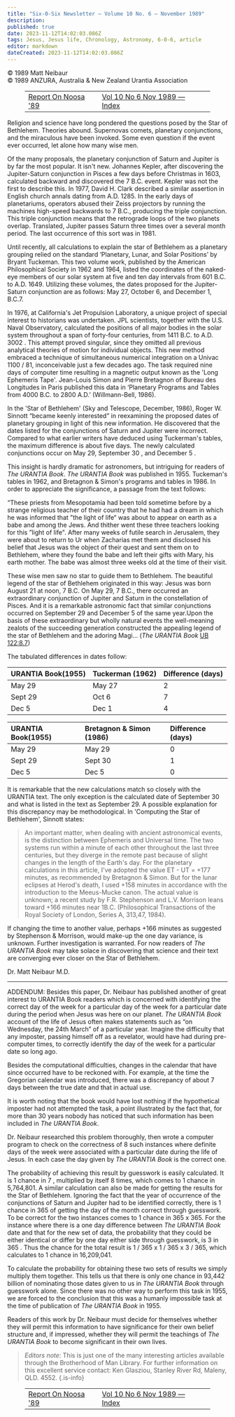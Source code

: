 ```yaml
---
title: "Six-0-Six Newsletter — Volume 10 No. 6 — November 1989"
description: 
published: true
date: 2023-11-12T14:02:03.086Z
tags: Jesus, Jesus life, Chronology, Astronomy, 6-0-6, article
editor: markdown
dateCreated: 2023-11-12T14:02:03.086Z
---
```


<p class="v-card v-sheet theme--light gray lighten-3 px-2 py-1">© 1989 Matt Neibaur<br>© 1989 ANZURA, Australia & New Zealand Urantia Association</p>
<figure class="table chapter-navigator">
  <table>
    <tbody>
      <tr>
        <td>
        <a href="/en/article/Ann_Bendall/Report_On_Noosa_89">
          <span class="mdi mdi-arrow-left-drop-circle"></span><span class="pl-2">Report On Noosa '89</span>
        </a>
        </td>
        <td>
        <a href="/en/index/articles_606#vol-10-no-6-nov-1989">
          <span class="mdi mdi-book-open-variant"></span><span class="pl-2">Vol 10 No 6 Nov 1989 — Index</span>
        </a>
        </td>
        <td>
        </td>
      </tr>
    </tbody>
  </table>
</figure>


Religion and science have long pondered the questions posed by the Star of Bethlehem. Theories abound. Supernovas comets, planetary conjunctions, and the miraculous have been invoked. Some even question if the event ever occurred, let alone how many wise men.

Of the many proposals, the planetary conjunction of Saturn and Jupiter is by far the most popular. It isn't new. Johannes Kepler, after discovering the Jupiter-Saturn conjunction in Pisces a few days before Christmas in 1603, calculated backward and discovered the 7 B.C. event. Kepler was not the first to describe this. In 1977, David H. Clark described a similar assertion in English church annals dating from A.D. 1285. In the early days of planetariums, operators abused their Zeiss projectors by running the machines high-speed backwards to 7 B.C., producing the triple conjunction. This triple conjunction means that the retrograde loops of the two planets overlap. Translated, Jupiter passes Saturn three times over a several month period. The last occurrence of this sort was in 1981.

Until recently, all calculations to explain the star of Bethlehem as a planetary grouping relied on the standard ‘Planetary, Lunar, and Solar Positions’ by Bryant Tuckeman. This two volume work, published by the American Philosophical Society in 1962 and 1964, listed the coordinates of the naked-eye members of our solar system at five and ten day intervals from 601 B.C. to A.D. 1649. Utilizing these volumes, the dates proposed for the Jupiter-Saturn conjunction are as follows: May 27, October 6, and December 1, B.C.7.

In 1976, at California's Jet Propulsion Laboratory, a unique project of special interest to historians was undertaken. JPL scientists, together with the U.S. Naval Observatory, calculated the positions of all major bodies in the solar system throughout a span of forty-four centuries, from 1411 B.C. to A.D. 3002 . This attempt proved singular, since they omitted all previous analytical theories of motion for individual objects. This new method embraced a technique of simultaneous numerical integration on a Univac 1100 / 81, inconceivable just a few decades ago. The task required nine days of computer time resulting in a magnetic output known as the 'Long Ephemeris Tape'. Jean-Louis Simon and Pierre Bretagnon of Bureau des Longitudes in Paris published this data in ‘Planetary Programs and Tables from 4000 B.C. to 2800 A.D.’ (Willmann-Bell, 1986).

In the 'Star of Bethlehem' (Sky and Telescope, December, 1986), Roger W. Sinnott “became keenly interested” in reexamining the proposed dates of planetary grouping in light of this new information. He discovered that the dates listed for the conjunctions of Saturn and Jupiter were incorrect. Compared to what earlier writers have deduced using Tuckerman's tables, the maximum difference is about five days. The newly calculated conjunctions occur on May 29, September 30 , and December 5 .

This insight is hardly dramatic for astronomers, but intriguing for readers of _The URANTIA Book_. _The URANTIA Book_ was published in 1955. Tuckeman's tables in 1962, and Bretagnon & Simon's programs and tables in 1986. In order to appreciate the significance, a passage from the text follows:

“These priests from Mesopotamia had been told sometime before by a strange religious teacher of their country that he had had a dream in which he was informed that ”the light of life“ was about to appear on earth as a babe and among the Jews. And thither went these three teachers looking for this ”light of life". After many weeks of futile search in Jerusalem, they were about to return to Ur when Zacharias met them and disclosed his belief that Jesus was the object of their quest and sent them on to Bethlehem, where they found the babe and left their gifts with Mary, his earth mother. The babe was almost three weeks old at the time of their visit.

These wise men saw no star to guide them to Bethlehem. The beautiful legend of the star of Bethlehem originated in this way: Jesus was born August 21 at noon, 7 B.C. On May 29, 7 B.C., there occurred an extraordinary conjunction of Jupiter and Saturn in the constellation of Pisces. And it is a remarkable astronomic fact that similar conjunctions occurred on September 29 and December 5 of the same year.Upon the basis of these extraordinary but wholly natural events the well-meaning zealots of the succeeding generation constructed the appealing legend of the star of Bethlehem and the adoring Magi... (_The URANTIA Book_ <a id="a47_625"></a>[UB 122:8.7](/en/The_Urantia_Book/122#p8_7))

The tabulated differences in dates follow:

| URANTIA Book(1955) | Tuckerman (1962) | Difference (days) |
| :--- | :--- | :--- |
| May 29 | May 27 | 2 |
| Sept 29 | Oct 6 | 7 |
| Dec 5 | Dec 1 | 4 |

URANTIA Book(1955) | Bretagnon & Simon (1986) | Difference (days) |
| :--- | :--- | :--- |
May 29 | May 29 | 0
Sept 29 | Sept 30 | 1
Dec 5 | Dec 5 | 0

It is remarkable that the new calculations match so closely with the URANTIA text. The only exception is the calculated date of September 30 and what is listed in the text as September 29. A possible explanation for this discrepancy may be methodological. In 'Computing the Star of Bethlehem', Sinnott states:

> An important matter, when dealing with ancient astronomical events, is the distinction between Ephemeris and Universal time. The two systems run within a minute of each other throughout the last three centuries, but they diverge in the remote past because of slight changes in the length of the Earth's day. For the planetary calculations in this article, I've adopted the value ET - UT = +177 minutes, as recommended by Bretagnon & Simon. But for the lunar eclipses at Herod's death, I used +158 minutes in accordance with the introduction to the Meeus-Mucke canon. The actual value is unknown; a recent study by F.R. Stephenson and L.V. Morrison leans toward +166 minutes near 1B.C. (Philosophical Transactions of the Royal Society of London, Series A, 313,47, 1984).

If changing the time to another value, perhaps +166 minutes as suggested by Stephenson \& Morrison, would make-up the one day variance, is unknown. Further investigation is warranted. For now readers of _The URANTIA Book_ may take solace in discovering that science and their text are converging ever closer on the Star of Bethlehem.

Dr. Matt Neibaur M.D.

---

ADDENDUM: Besides this paper, Dr. Neibaur has published another of great interest to URANTIA Book readers which is concerned with identifying the correct day of the week for a particular day of the week for a particular date during the period when Jesus was here on our planet. _The URANTIA Book_ account of the life of Jesus often makes statements such as “on Wednesday, the 24th March” of a particular year. Imagine the difficulty that any imposter, passing himself off as a revelator, would have had during pre-computer times, to correctly identify the day of the week for a particular date so long ago.

Besides the computational difficulties, changes in the calendar that have since occurred have to be reckoned with. For example, at the time the Gregorian calendar was introduced, there was a discrepancy of about 7 days between the true date and that in actual use.

It is worth noting that the book would have lost nothing if the hypothetical imposter had not attempted the task, a point illustrated by the fact that, for more than 30 years nobody has noticed that such information has been included in _The URANTIA Book_.

Dr. Neibaur researched this problem thoroughly, then wrote a computer program to check on the correctness of 8 such instances where definite days of the week were associated with a particular date during the life of Jesus. In each case the day given by _The URANTIA Book_ is the correct one.

The probability of achieving this result by guesswork is easily calculated. It is 1 chance in 7 , multiplied by itself 8 times, which comes to 1 chance in 5,764,801. A similar calculation can also be made for getting the results for the Star of Bethlehem. Ignoring the fact that the year of occurrence of the conjunctions of Saturn and Jupiter had to be identified correctly, there is 1 chance in 365 of getting the day of the month correct through guesswork. To be correct for the two instances comes to 1 chance in 365 x 365. For the instance where there is a one day difference between _The URANTIA Book_ date and that for the new set of data, the probability that they could be either identical or differ by one day either side through guesswork, is 3 in 365 . Thus the chance for the total result is 1 / 365 x 1 / 365 x 3 / 365, which calculates to 1 chance in 16,209,041.

To calculate the probability for obtaining these two sets of results we simply multiply them together. This tells us that there is only one chance in 93,442 billion of nominating those dates given to us in _The URANTIA Book_ through guesswork alone. Since there was no other way to perform this task in 1955, we are forced to the conclusion that this was a humanly impossible task at the time of publication of _The URANTIA Book_ in 1955.

Readers of this work by Dr. Neibaur must decide for themselves whether they will permit this information to have significance for their own belief structure and, if impressed, whether they will permit the teachings of _The URANTIA Book_ to become significant in their own lives.

> _Editors note_: This is just one of the many interesting articles available through the Brotherhood of Man Library. For further information on this excellent service contact: Ken Glasziou, Stanley River Rd, Maleny, QLD. 4552.
{.is-info}

<figure class="table chapter-navigator">
  <table>
    <tbody>
      <tr>
        <td>
        <a href="/en/article/Ann_Bendall/Report_On_Noosa_89">
          <span class="mdi mdi-arrow-left-drop-circle"></span><span class="pl-2">Report On Noosa '89</span>
        </a>
        </td>
        <td>
        <a href="/en/index/articles_606#vol-10-no-6-nov-1989">
          <span class="mdi mdi-book-open-variant"></span><span class="pl-2">Vol 10 No 6 Nov 1989 — Index</span>
        </a>
        </td>
        <td>
        </td>
      </tr>
    </tbody>
  </table>
</figure>
